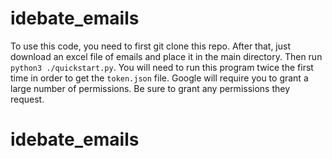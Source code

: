 # idebate_emails

To use this code, you need to first git clone this repo. After that, just download an excel file of emails and place it in the main directory. Then run `python3 ./quickstart.py`. You will need to run this program twice the first time in order to get the `token.json` file. Google will require you to grant a large number of permissions. Be sure to grant any permissions they request.
# idebate_emails
